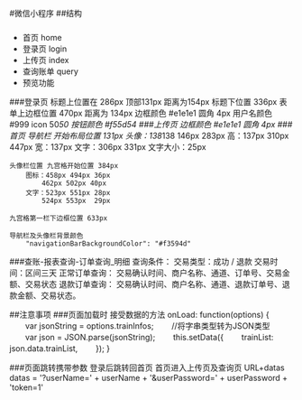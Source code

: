 #微信小程序
##结构
###

-  首页 home
-  登录页 login
-  上传页 index
-  查询账单 query
-  预览功能

###登录页
	标题上位置在 286px 顶部131px 距离为154px
		标题下位置 336px
		表单上边框位置 470px 距离为 134px
	边框颜色 #e1e1e1
	圆角 4px
	用户名颜色 #999 
	icon 50*50
	按钮颜色 #f55d54
###上传页
	边框颜色 #e1e1e1
	圆角 4px
###首页
	导航栏 开始布局位置 131px
		头像：138*138
			146px 283px  高：137px
			310px 447px  宽：137px
		文字：306px 331px  文字大小：25px

	头像栏位置 九宫格开始位置 384px
		图标：458px 494px 36px
			462px 502px 40px
		文字：523px 551px 28px
			524px 553px  29px

	九宫格第一栏下边框位置 633px

	导航栏及头像栏背景颜色
		"navigationBarBackgroundColor": "#f3594d"

###查账-报表查询-订单查询_明细
	查询条件：
		交易类型：成功 / 退款
		交易时间：区间三天
	正常订单查询： 
		交易确认时间、商户名称、通道、订单号、交易金额、交易状态
	退款订单查询：
		交易确认时间、商户名称、通道、退款订单号、退款金额、交易状态。

##注意事项
###页面加载时 接受数据的方法
	onLoad: function(options) {
	  　　var jsonString = options.trainInfos;
	  　　//将字串类型转为JSON类型
	  　　var json = JSON.parse(jsonString);
	  　　this.setData({
	      　　trainList: json.data.trainList,
	  　　});
	}

###页面跳转携带参数
	登录后跳转回首页 首页进入上传页及查询页
	URL+datas
	datas = '?userName=' + userName + '&userPassword=' + userPassword + 'token=1'